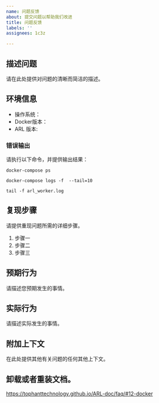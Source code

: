 ```yaml
---
name: 问题反馈
about: 提交问题以帮助我们改进
title: 问题反馈
labels: ''
assignees: 1c3z

---
```


## 描述问题

请在此处提供对问题的清晰而简洁的描述。


## 环境信息

- 操作系统：
- Docker版本：
- ARL 版本:


### 错误输出

请执行以下命令，并提供输出结果：

```
docker-compose ps

docker-compose logs -f  --tail=10

tail -f arl_worker.log
```

## 复现步骤

请提供重现问题所需的详细步骤。

1. 步骤一
2. 步骤二
3. 步骤三

## 预期行为

请描述您预期发生的事情。

## 实际行为

请描述实际发生的事情。


## 附加上下文

在此处提供其他有关问题的任何其他上下文。



## 卸载或者重装文档。
https://tophanttechnology.github.io/ARL-doc/faq/#12-docker